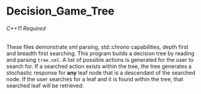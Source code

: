 # Decision_Game_Tree
###### C++11 Required ######

These files demonstrate xml parsing, std::chrono capabilities, depth first and breadth first searching.
This program builds a decision tree by reading and parsing `tree.xml`. A list of possible actions is generated for the user to search for. If a searched action exists within the tree, the tree generates a stochastic response for **any** leaf node that is a descendant of the searched node. If the user searches for a leaf and it is found within the tree, that searched leaf will be retrieved.

